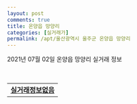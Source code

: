 ```yaml
---
layout: post
comments: true
title: 온양읍 망양리
categories: [실거래가]
permalink: /apt/울산광역시 울주군 온양읍 망양리
---
```


2021년 07월 02일 온양읍 망양리 실거래 정보

<script type="text/javascript">
  google.charts.load('current', {'packages':['corechart']});
  google.charts.setOnLoadCallback(drawChart);

  function drawChart() {
    var data = google.visualization.arrayToDataTable([['거래일', '매매', '전월세', '전매'], ['20-07', 12, 1, 0], ['20-08', 13, 2, 0], ['20-09', 18, 3, 0], ['20-10', 19, 3, 0], ['20-11', 22, 1, 0], ['20-12', 18, 3, 0], ['21-01', 17, 5, 0], ['21-02', 19, 2, 0], ['21-03', 17, 3, 0], ['21-04', 16, 1, 0], ['21-05', 16, 4, 0], ['21-06', 8, 1, 0]]);

    var options = {
      title: '최근 유형별 거래량 추이',
      legend: { position: 'bottom' }
    };

    var chart = new google.visualization.LineChart(document.getElementById('columnchart_material'));
    chart.draw(data, (options));
  }
</script>

<div id="columnchart_material" style="width: 95%; margin-left: -35px; display: block"></div>
<br>
<table>
  <tr>
    <td colspan="4" style="font-weight: bold;"><a href="https://search.naver.com/search.naver?query=온양읍 망양리 실거래정보없음">실거래정보없음</a></td>
  </tr>
    
</table>
    